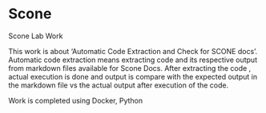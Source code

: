 # Scone
Scone Lab Work

This work is about ‘Automatic Code Extraction and Check for SCONE docs’. Automatic code extraction means extracting code and its respective output from markdown files available for Scone Docs. After extracting the code , actual execution is done and output is compare with the expected output in the markdown file vs the actual output after execution of the code.


Work is completed using Docker, Python
